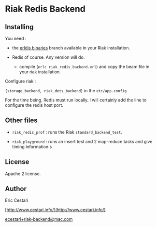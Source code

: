 Riak Redis Backend
==================

Installing
----------

You need :

 - the [erldis binaries](http://github.com/cstar/erldis/tree/binaries) branch available in your Riak installation.

 - Redis of course. Any version will do. 

	- compile (`erlc riak_redis_backend.erl`) and copy the beam file in your riak installation.

Configure riak :

  `{storage_backend, riak_dets_backend}` in the `etc/app.config`

For the time being, Redis must run locally. I will certainly add the line to configure the redis host port.

Other files
-----------

 * `riak_redis_prof` : runs the Riak `standard_backend_test`.

 * `riak_playground` : runs an insert test and 2 map-reduce tasks and give timing information.s

License
---------

Apache 2 license.

Author
--------
Eric Cestari 

[http://www.cestari.info/](http://www.cestari.info/)

ecestari+riak-backend@mac.com

